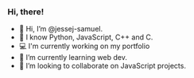 ### Hi, there!
- 👋 Hi, I’m @jessej-samuel.
- 👀 I know Python, JavaScript, C++ and C.
- 💻 I'm currently working on my portfolio
- 🌱 I’m currently learning web dev.
- 💞️ I’m looking to collaborate on JavaScript projects.

<!---
jessej-samuel/jessej-samuel is a ✨ special ✨ repository because its `README.md` (this file) appears on your GitHub profile.
You can click the Preview link to take a look at your changes.
--->
